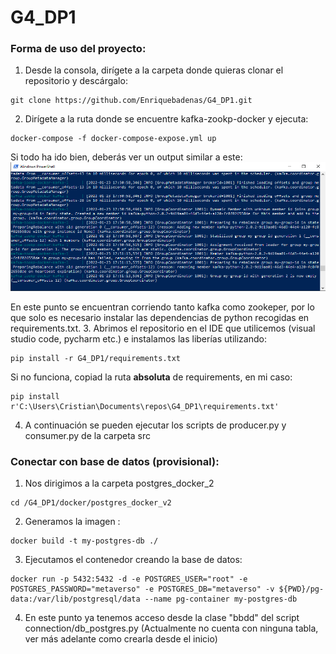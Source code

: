 # G4_DP1
### Forma de uso del proyecto:


1. Desde la consola, dirígete a la carpeta donde quieras clonar el repositorio y descárgalo:
```console
git clone https://github.com/Enriquebadenas/G4_DP1.git
```
2. Dirígete a la ruta donde se encuentre kafka-zookp-docker y ejecuta:
```
docker-compose -f docker-compose-expose.yml up
```
Si todo ha ido bien, deberás ver un output similar a este:
![img_1.png](images/img_1.png)

En este punto se encuentran corriendo tanto kafka como zookeper, por lo que solo es necesario instalar las dependencias de python recogidas en requirements.txt.
3. Abrimos el repositorio en el IDE que utilicemos (visual studio code, pycharm etc.) e instalamos las liberías utilizando:
```
pip install -r G4_DP1/requirements.txt
```
Si no funciona, copiad la ruta **absoluta** de requirements, en mi caso:
```
pip install r'C:\Users\Cristian\Documents\repos\G4_DP1\requirements.txt'
```
4. A continuación se pueden ejecutar los scripts de producer.py y consumer.py de la carpeta src

### Conectar con base de datos (provisional):

1. Nos dirigimos a la carpeta postgres_docker_2
```
cd /G4_DP1/docker/postgres_docker_v2
```

2. Generamos la imagen :
````
docker build -t my-postgres-db ./ 
````

3. Ejecutamos el contenedor creando la base de datos: 
````
docker run -p 5432:5432 -d -e POSTGRES_USER="root" -e POSTGRES_PASSWORD="metaverso" -e POSTGRES_DB="metaverso" -v ${PWD}/pg-data:/var/lib/postgresql/data --name pg-container my-postgres-db
````

4. En este punto ya tenemos acceso desde la clase "bbdd" del script connection/db_postgres.py (Actualmente no cuenta con ninguna tabla, ver más adelante como crearla desde el inicio)